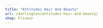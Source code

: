 ```yaml
---
title: "Attitudes Hair And Beauty"
url: /darlington/attitudes-hair-and-beauty/
shop: Friseur
---
```

